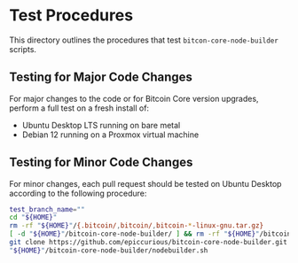 # Test Procedures

This directory outlines the procedures that test `bitcon-core-node-builder` scripts.

## Testing for Major Code Changes

For major changes to the code or for Bitcoin Core version upgrades, perform a full test on a fresh install of:
- Ubuntu Desktop LTS running on bare metal
- Debian 12 running on a Proxmox virtual machine

## Testing for Minor Code Changes

For minor changes, each pull request should be tested on Ubuntu Desktop according to the following procedure:
```bash
test_branch_name=""
cd "${HOME}"
rm -rf "${HOME}"/{.bitcoin/,bitcoin/,bitcoin-*-linux-gnu.tar.gz}
[ -d "${HOME}"/bitcoin-core-node-builder/ ] && rm -rf "${HOME}"/bitcoin-core-node-builder/
git clone https://github.com/epiccurious/bitcoin-core-node-builder.git -b "${test_branch_name}"
"${HOME}"/bitcoin-core-node-builder/nodebuilder.sh
```
